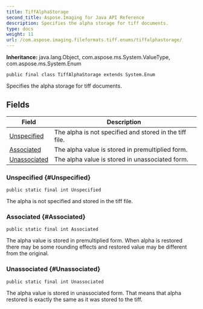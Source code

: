 ```yaml
---
title: TiffAlphaStorage
second_title: Aspose.Imaging for Java API Reference
description: Specifies the alpha storage for tiff documents.
type: docs
weight: 11
url: /com.aspose.imaging.fileformats.tiff.enums/tiffalphastorage/
---
```

**Inheritance:**
java.lang.Object, com.aspose.ms.System.ValueType, com.aspose.ms.System.Enum
```
public final class TiffAlphaStorage extends System.Enum
```

Specifies the alpha storage for tiff documents.
## Fields

| Field | Description |
| --- | --- |
| [Unspecified](#Unspecified) | The alpha is not specified and stored in the tiff file. |
| [Associated](#Associated) | The alpha value is stored in premultiplied form. |
| [Unassociated](#Unassociated) | The alpha value is stored in unassociated form. |
### Unspecified {#Unspecified}
```
public static final int Unspecified
```


The alpha is not specified and stored in the tiff file.

### Associated {#Associated}
```
public static final int Associated
```


The alpha value is stored in premultiplied form. When alpha is restored there may be some rounding effects and restored value may be different from the original.

### Unassociated {#Unassociated}
```
public static final int Unassociated
```


The alpha value is stored in unassociated form. That means that alpha restored is exactly the same as it was stored to the tiff.

